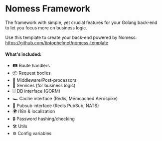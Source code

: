 # Nomess Framework

The framework with simple, yet crucial features for your Golang back-end to let you focus more on business logic.

Use this template to create your back-end powered by Nomess:
https://github.com/tiptophelmet/nomess-template

#### What's included: 
- 🛤️ Route handlers
- 📦 Request bodies
- 🚡 Middleware/Post-processors
- 🏢 Services (for business logic)
- 🗄️ DB interface (GORM)
- 🏎️ Cache interface (Redis, Memcached Aerospike)
- 📢 Pubsub interface (Redis PubSub, NATS)
- 🌍 i18n & localization
- 🔒 Password hashing/checking
- 🛠️ Utils
- ⚙️ Config variables